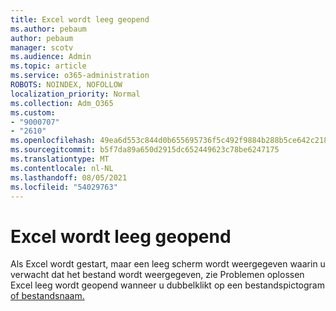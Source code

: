 ```yaml
---
title: Excel wordt leeg geopend
ms.author: pebaum
author: pebaum
manager: scotv
ms.audience: Admin
ms.topic: article
ms.service: o365-administration
ROBOTS: NOINDEX, NOFOLLOW
localization_priority: Normal
ms.collection: Adm_O365
ms.custom:
- "9000707"
- "2610"
ms.openlocfilehash: 49ea6d553c844d0b655695736f5c492f9884b288b5ce642c21859f2a3a235268
ms.sourcegitcommit: b5f7da89a650d2915dc652449623c78be6247175
ms.translationtype: MT
ms.contentlocale: nl-NL
ms.lasthandoff: 08/05/2021
ms.locfileid: "54029763"
---
```

# <a name="excel-opens-blank"></a>Excel wordt leeg geopend

Als Excel wordt gestart, maar een leeg scherm wordt weergegeven waarin u verwacht dat het bestand wordt weergegeven, zie Problemen oplossen Excel leeg wordt geopend wanneer u dubbelklikt op een bestandspictogram [of bestandsnaam.](https://docs.microsoft.com/office/troubleshoot/excel/excel-opens-blank)